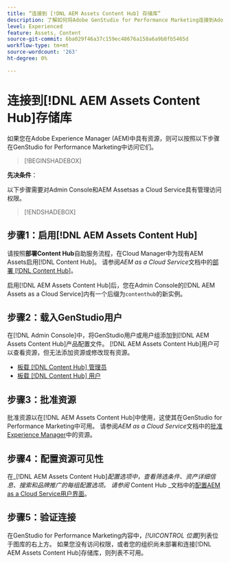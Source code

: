 ```yaml
---
title: “连接到 [!DNL AEM Assets Content Hub] 存储库”
description: 了解如何将Adobe GenStudio for Performance Marketing连接到Adobe Experience Manager (AEM) [!DNL Content Hub] 存储库并利用现有的已批准内容。
level: Experienced
feature: Assets, Content
source-git-commit: 6ba029f46a37c159ec48676a158a6a9b8fb5465d
workflow-type: tm+mt
source-wordcount: '263'
ht-degree: 0%

---
```


# 连接到[!DNL AEM Assets Content Hub]存储库

如果您在Adobe Experience Manager (AEM)中具有资源，则可以按照以下步骤在GenStudio for Performance Marketing中访问它们。

>[!BEGINSHADEBOX]

**先决条件**：

以下步骤需要对Admin Console和AEM Assetsas a Cloud Service具有管理访问权限。

>[!ENDSHADEBOX]

## 步骤1：启用[!DNL AEM Assets Content Hub]

请按照&#x200B;**部署Content Hub**&#x200B;自助服务流程，在Cloud Manager中为现有AEM Assets启用[!DNL Content Hub]。 请参阅&#x200B;_AEM as a Cloud Service_&#x200B;文档中的[部署 [!DNL Content Hub]](https://experienceleague.adobe.com/en/docs/experience-manager-cloud-service/content/assets/content-hub/deploy-content-hub)。

启用[!DNL AEM Assets Content Hub]后，您在Admin Console的[!DNL AEM Assets as a Cloud Service]内有一个后缀为`contenthub`的新实例。

## 步骤2：载入GenStudio用户

在[!DNL Admin Console]中，将GenStudio用户或用户组添加到[!DNL AEM Assets Content Hub]产品配置文件。 [!DNL AEM Assets Content Hub]用户可以查看资源，但无法添加资源或修改现有资源。

- [板载 [!DNL Content Hub] 管理员](https://experienceleague.adobe.com/en/docs/experience-manager-cloud-service/content/assets/content-hub/deploy-content-hub#onboard-content-hub-administrator)
- [板载 [!DNL Content Hub] 用户](https://experienceleague.adobe.com/en/docs/experience-manager-cloud-service/content/assets/content-hub/deploy-content-hub#onboard-content-hub-users)

## 步骤3：批准资源

批准资源以在[!DNL AEM Assets Content Hub]中使用，这使其在GenStudio for Performance Marketing中可用。 请参阅&#x200B;_AEM as a Cloud Service_&#x200B;文档中的[批准Experience Manager](https://experienceleague.adobe.com/en/docs/experience-manager-cloud-service/content/assets/dynamicmedia/dynamic-media-open-apis/approve-assets)中的资源。

## 步骤4：配置资源可见性

在&#x200B;_[!DNL AEM Assets Content Hub]_配置选项中，查看筛选条件、资产详细信息、搜索和品牌推广的每组配置选项。 请参阅_ Content Hub _文档中的[配置AEM as a Cloud Service用户界面](https://experienceleague.adobe.com/en/docs/experience-manager-cloud-service/content/assets/content-hub/configure-content-hub-ui-options)。

## 步骤5：验证连接

在GenStudio for Performance Marketing内容中，_[!UICONTROL 位置]_&#x200B;列表位于图库的右上方。 如果您没有访问权限，或者您的组织尚未部署和连接[!DNL AEM Assets Content Hub]存储库，则列表不可用。
